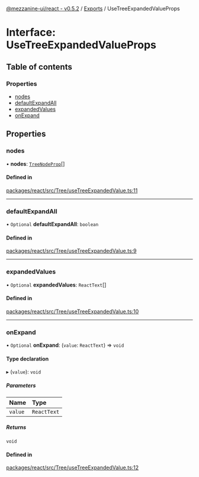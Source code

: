 [@mezzanine-ui/react - v0.5.2](../README.md) / [Exports](../modules.md) / UseTreeExpandedValueProps

# Interface: UseTreeExpandedValueProps

## Table of contents

### Properties

- [nodes](usetreeexpandedvalueprops.md#nodes)
- [defaultExpandAll](usetreeexpandedvalueprops.md#defaultexpandall)
- [expandedValues](usetreeexpandedvalueprops.md#expandedvalues)
- [onExpand](usetreeexpandedvalueprops.md#onexpand)

## Properties

### nodes

• **nodes**: [`TreeNodeProp`](../modules.md#treenodeprop)[]

#### Defined in

[packages/react/src/Tree/useTreeExpandedValue.ts:11](https://github.com/Mezzanine-UI/mezzanine/blob/83e0173/packages/react/src/Tree/useTreeExpandedValue.ts#L11)

___

### defaultExpandAll

• `Optional` **defaultExpandAll**: `boolean`

#### Defined in

[packages/react/src/Tree/useTreeExpandedValue.ts:9](https://github.com/Mezzanine-UI/mezzanine/blob/83e0173/packages/react/src/Tree/useTreeExpandedValue.ts#L9)

___

### expandedValues

• `Optional` **expandedValues**: `ReactText`[]

#### Defined in

[packages/react/src/Tree/useTreeExpandedValue.ts:10](https://github.com/Mezzanine-UI/mezzanine/blob/83e0173/packages/react/src/Tree/useTreeExpandedValue.ts#L10)

___

### onExpand

• `Optional` **onExpand**: (`value`: `ReactText`) => `void`

#### Type declaration

▸ (`value`): `void`

##### Parameters

| Name | Type |
| :------ | :------ |
| `value` | `ReactText` |

##### Returns

`void`

#### Defined in

[packages/react/src/Tree/useTreeExpandedValue.ts:12](https://github.com/Mezzanine-UI/mezzanine/blob/83e0173/packages/react/src/Tree/useTreeExpandedValue.ts#L12)
